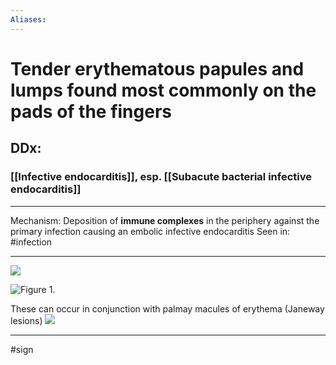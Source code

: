 ```yaml
---
Aliases:
---
```

# Tender erythematous papules and lumps found most commonly on the pads of the fingers 
## DDx:
### [[Infective endocarditis]], esp. [[Subacute bacterial infective endocarditis]]

---
Mechanism: Deposition of **immune complexes** in the periphery against the primary infection causing an embolic infective endocarditis
Seen in: #infection 

---

![](http://4.bp.blogspot.com/_ZWqgYBROGHw/TAqFZ3DovTI/AAAAAAAAA3M/-i_recAs5Cs/s1600/oslersnodes.jpg)

![Figure 1.](https://www.ahajournals.org/cms/asset/90bb98d7-7bdc-40f9-b77d-a324b16b707f/e445fig01.jpg)

These can occur in conjunction with palmay macules of erythema (Janeway lesions)
![](http://4.bp.blogspot.com/_ZWqgYBROGHw/TAqJc_k453I/AAAAAAAAA3U/BhrsFO8iY5I/s1600/osler_s_node.jpg)

---
#sign 